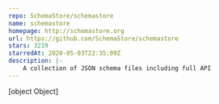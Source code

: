 ```yaml
---
repo: SchemaStore/schemastore
name: schemastore
homepage: http://schemastore.org
url: https://github.com/SchemaStore/schemastore
stars: 3219
starredAt: 2020-05-03T22:35:09Z
description: |-
    A collection of JSON schema files including full API
---
```


[object Object]
